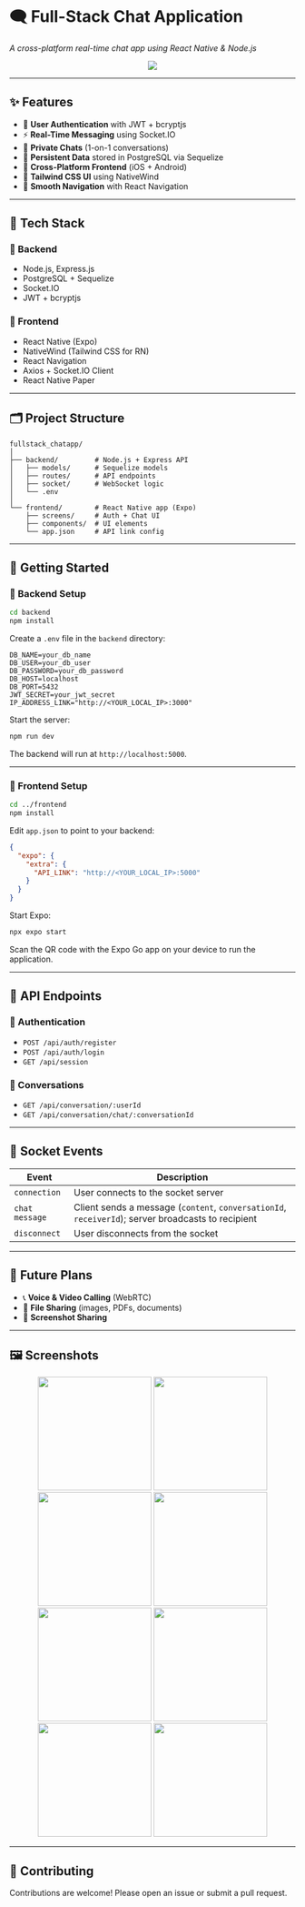 # 🗨️ Full-Stack Chat Application

*A cross-platform real-time chat app using React Native & Node.js*

<p align="center">
  <img src="https://skillicons.dev/icons?i=react,nodedotjs,express,postgres,sequelize,jwt,bcryptjs,expo,tailwindcss,typescript&perline=6" />
</p>

---

## ✨ Features

* 🔐 **User Authentication** with JWT + bcryptjs
* ⚡ **Real-Time Messaging** using Socket.IO
* 💬 **Private Chats** (1-on-1 conversations)
* 💾 **Persistent Data** stored in PostgreSQL via Sequelize
* 📱 **Cross-Platform Frontend** (iOS + Android)
* 🎨 **Tailwind CSS UI** using NativeWind
* 🧭 **Smooth Navigation** with React Navigation

---

## 🧱 Tech Stack

### 🔧 Backend

* Node.js, Express.js
* PostgreSQL + Sequelize
* Socket.IO
* JWT + bcryptjs

### 📱 Frontend

* React Native (Expo)
* NativeWind (Tailwind CSS for RN)
* React Navigation
* Axios + Socket.IO Client
* React Native Paper

---

## 🗂️ Project Structure

```
fullstack_chatapp/
│
├── backend/         # Node.js + Express API
│   ├── models/      # Sequelize models
│   ├── routes/      # API endpoints
│   ├── socket/      # WebSocket logic
│   └── .env
│
└── frontend/        # React Native app (Expo)
    ├── screens/     # Auth + Chat UI
    ├── components/  # UI elements
    └── app.json     # API link config
```

---

## 🚀 Getting Started

### 🔌 Backend Setup

```bash
cd backend
npm install
```

Create a `.env` file in the `backend` directory:

```env
DB_NAME=your_db_name
DB_USER=your_db_user
DB_PASSWORD=your_db_password
DB_HOST=localhost
DB_PORT=5432
JWT_SECRET=your_jwt_secret
IP_ADDRESS_LINK="http://<YOUR_LOCAL_IP>:3000"
```

Start the server:

```bash
npm run dev
```

The backend will run at `http://localhost:5000`.

---

### 📱 Frontend Setup

```bash
cd ../frontend
npm install
```

Edit `app.json` to point to your backend:

```json
{
  "expo": {
    "extra": {
      "API_LINK": "http://<YOUR_LOCAL_IP>:5000"
    }
  }
}
```

Start Expo:

```bash
npx expo start
```

Scan the QR code with the Expo Go app on your device to run the application.

---

## 📡 API Endpoints

### 🔐 Authentication

* `POST /api/auth/register`
* `POST /api/auth/login`
* `GET /api/session`

### 💬 Conversations

* `GET /api/conversation/:userId`
* `GET /api/conversation/chat/:conversationId`

---

## 🔌 Socket Events

| Event          | Description                                                                                        |
| -------------- | -------------------------------------------------------------------------------------------------- |
| `connection`   | User connects to the socket server                                                                 |
| `chat message` | Client sends a message (`content`, `conversationId`, `receiverId`); server broadcasts to recipient |
| `disconnect`   | User disconnects from the socket                                                                   |

---

## 🔮 Future Plans

* 📞 **Voice & Video Calling** (WebRTC)
* 📁 **File Sharing** (images, PDFs, documents)
* 📸 **Screenshot Sharing**

---

## 🖼️ Screenshots

<p align="center">
  <img src="https://github.com/user-attachments/assets/05b5eb97-b1af-4446-b548-12a686531e68" width="200" />
  <img src="https://github.com/user-attachments/assets/92274f94-87ba-4f73-bbad-4047551fbf70" width="200" />
  <img src="https://github.com/user-attachments/assets/a39e8917-8a9c-413b-b33d-cd41ce8a3dca" width="200" />
  <img src="https://github.com/user-attachments/assets/933ca7b9-811d-4fe8-86b7-dfd8d46b82c5" width="200" />
  <br/>
  <img src="https://github.com/user-attachments/assets/314b5e56-0a42-4da7-8853-5abbdcb022fd" width="200" />
  <img src="https://github.com/user-attachments/assets/c67ae03d-e37c-4735-98af-2f9c46bd412f" width="200" />
  <img src="https://github.com/user-attachments/assets/afceda71-b466-4465-9582-74c6ec2fc941" width="200" />
  <img src="https://github.com/user-attachments/assets/51b208d4-0972-45b1-8c5b-736b1f9d0f40" width="200" />
</p>

---

## 🤝 Contributing

Contributions are welcome! Please open an issue or submit a pull request.

